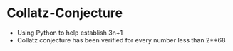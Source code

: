 # Collatz-Conjecture
- Using Python to help establish 3n+1
- Collatz conjecture has been verified for every number less than 2**68